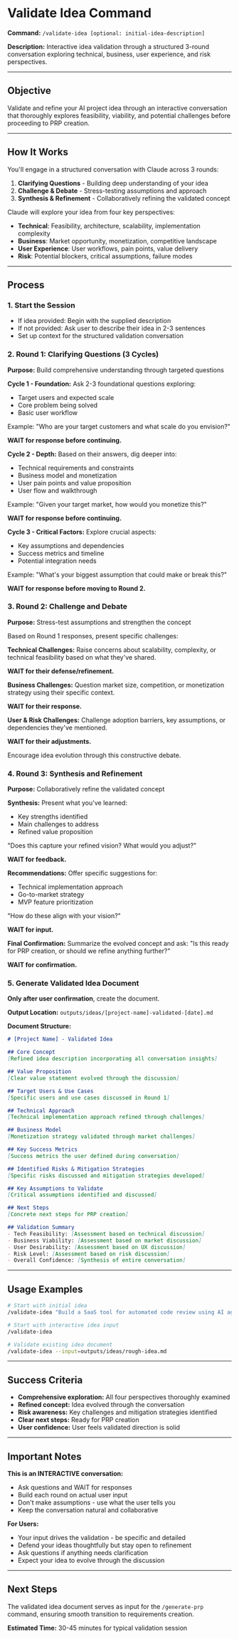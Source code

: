 # Validate Idea Command

**Command:** `/validate-idea [optional: initial-idea-description]`

**Description:** Interactive idea validation through a structured 3-round conversation exploring technical, business, user experience, and risk perspectives.

---

## Objective
Validate and refine your AI project idea through an interactive conversation that thoroughly explores feasibility, viability, and potential challenges before proceeding to PRP creation.

---

## How It Works

You'll engage in a structured conversation with Claude across 3 rounds:
1. **Clarifying Questions** - Building deep understanding of your idea
2. **Challenge & Debate** - Stress-testing assumptions and approach
3. **Synthesis & Refinement** - Collaboratively refining the validated concept

Claude will explore your idea from four key perspectives:
- **Technical**: Feasibility, architecture, scalability, implementation complexity
- **Business**: Market opportunity, monetization, competitive landscape
- **User Experience**: User workflows, pain points, value delivery
- **Risk**: Potential blockers, critical assumptions, failure modes

---

## Process

### 1. Start the Session
- If idea provided: Begin with the supplied description
- If not provided: Ask user to describe their idea in 2-3 sentences
- Set up context for the structured validation conversation

### 2. Round 1: Clarifying Questions (3 Cycles)

**Purpose:** Build comprehensive understanding through targeted questions

**Cycle 1 - Foundation:**
Ask 2-3 foundational questions exploring:
- Target users and expected scale
- Core problem being solved
- Basic user workflow

Example: "Who are your target customers and what scale do you envision?"

**WAIT for response before continuing.**

**Cycle 2 - Depth:**
Based on their answers, dig deeper into:
- Technical requirements and constraints
- Business model and monetization
- User pain points and value proposition
- User flow and walkthrough

Example: "Given your target market, how would you monetize this?"

**WAIT for response before continuing.**

**Cycle 3 - Critical Factors:**
Explore crucial aspects:
- Key assumptions and dependencies
- Success metrics and timeline
- Potential integration needs

Example: "What's your biggest assumption that could make or break this?"

**WAIT for response before moving to Round 2.**

### 3. Round 2: Challenge and Debate

**Purpose:** Stress-test assumptions and strengthen the concept

Based on Round 1 responses, present specific challenges:

**Technical Challenges:**
Raise concerns about scalability, complexity, or technical feasibility based on what they've shared.

**WAIT for their defense/refinement.**

**Business Challenges:**
Question market size, competition, or monetization strategy using their specific context.

**WAIT for their response.**

**User & Risk Challenges:**
Challenge adoption barriers, key assumptions, or dependencies they've mentioned.

**WAIT for their adjustments.**

Encourage idea evolution through this constructive debate.

### 4. Round 3: Synthesis and Refinement

**Purpose:** Collaboratively refine the validated concept

**Synthesis:**
Present what you've learned:
- Key strengths identified
- Main challenges to address
- Refined value proposition

"Does this capture your refined vision? What would you adjust?"

**WAIT for feedback.**

**Recommendations:**
Offer specific suggestions for:
- Technical implementation approach
- Go-to-market strategy
- MVP feature prioritization

"How do these align with your vision?"

**WAIT for input.**

**Final Confirmation:**
Summarize the evolved concept and ask:
"Is this ready for PRP creation, or should we refine anything further?"

**WAIT for confirmation.**

### 5. Generate Validated Idea Document

**Only after user confirmation**, create the document.

**Output Location:** `outputs/ideas/[project-name]-validated-[date].md`

**Document Structure:**
```markdown
# [Project Name] - Validated Idea

## Core Concept
[Refined idea description incorporating all conversation insights]

## Value Proposition  
[Clear value statement evolved through the discussion]

## Target Users & Use Cases
[Specific users and use cases discussed in Round 1]

## Technical Approach
[Technical implementation approach refined through challenges]

## Business Model
[Monetization strategy validated through market challenges]

## Key Success Metrics
[Success metrics the user defined during conversation]

## Identified Risks & Mitigation Strategies
[Specific risks discussed and mitigation strategies developed]

## Key Assumptions to Validate
[Critical assumptions identified and discussed]

## Next Steps
[Concrete next steps for PRP creation]

## Validation Summary
- Tech Feasibility: [Assessment based on technical discussion]
- Business Viability: [Assessment based on market discussion] 
- User Desirability: [Assessment based on UX discussion]
- Risk Level: [Assessment based on risk discussion]
- Overall Confidence: [Synthesis of entire conversation]
```

---

## Usage Examples

```bash
# Start with initial idea
/validate-idea "Build a SaaS tool for automated code review using AI agents"

# Start with interactive idea input
/validate-idea

# Validate existing idea document
/validate-idea --input=outputs/ideas/rough-idea.md
```

---

## Success Criteria

- **Comprehensive exploration:** All four perspectives thoroughly examined
- **Refined concept:** Idea evolved through the conversation
- **Risk awareness:** Key challenges and mitigation strategies identified
- **Clear next steps:** Ready for PRP creation
- **User confidence:** User feels validated direction is solid

---

## Important Notes

**This is an INTERACTIVE conversation:**
- Ask questions and WAIT for responses
- Build each round on actual user input
- Don't make assumptions - use what the user tells you
- Keep the conversation natural and collaborative

**For Users:**
- Your input drives the validation - be specific and detailed
- Defend your ideas thoughtfully but stay open to refinement
- Ask questions if anything needs clarification
- Expect your idea to evolve through the discussion

---

## Next Steps

The validated idea document serves as input for the `/generate-prp` command, ensuring smooth transition to requirements creation.

**Estimated Time:** 30-45 minutes for typical validation session
